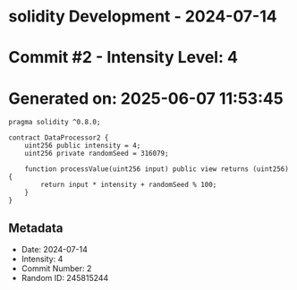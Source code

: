 ﻿# solidity Development - 2024-07-14
# Commit #2 - Intensity Level: 4
# Generated on: 2025-06-07 11:53:45
```solidity
pragma solidity ^0.8.0;

contract DataProcessor2 {
    uint256 public intensity = 4;
    uint256 private randomSeed = 316079;

    function processValue(uint256 input) public view returns (uint256) {
        return input * intensity + randomSeed % 100;
    }
}
```
## Metadata
- Date: 2024-07-14
- Intensity: 4
- Commit Number: 2
- Random ID: 245815244

